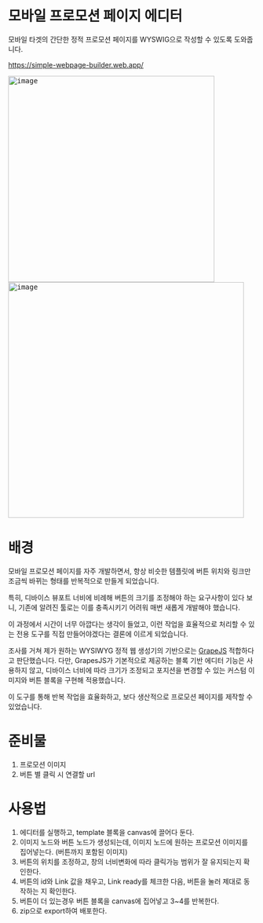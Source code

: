 # 모바일 프로모션 페이지 에디터
모바일 타겟의 간단한 정적 프로모션 페이지를 WYSWIG으로 작성할 수 있도록 도와줍니다.

https://simple-webpage-builder.web.app/

<kbd>
<img width="420" alt="image" src="https://github.com/user-attachments/assets/eabc67cf-35b0-4671-90c2-e421cc8a430f" />
</kbd>
<kbd>
<img width="480" alt="image" src="https://github.com/user-attachments/assets/a9aa6527-e349-4462-8feb-5341fa9451bc" />
</kbd>


# 배경

모바일 프로모션 페이지를 자주 개발하면서, 항상 비슷한 템플릿에 버튼 위치와 링크만 조금씩 바뀌는 형태를 반복적으로 만들게 되었습니다.

특히, 디바이스 뷰포트 너비에 비례해 버튼의 크기를 조정해야 하는 요구사항이 있다 보니, 기존에 알려진 툴로는 이를 충족시키기 어려워 매번 새롭게 개발해야 했습니다.

이 과정에서 시간이 너무 아깝다는 생각이 들었고, 이런 작업을 효율적으로 처리할 수 있는 전용 도구를 직접 만들어야겠다는 결론에 이르게 되었습니다.

조사를 거쳐 제가 원하는 WYSIWYG 정적 웹 생성기의 기반으로는 [GrapeJS](https://github.com/GrapesJS/grapesjs) 적합하다고 판단했습니다.
다만, GrapesJS가 기본적으로 제공하는 블록 기반 에디터 기능은 사용하지 않고, 디바이스 너비에 따라 크기가 조정되고 포지션을 변경할 수 있는 커스텀 이미지와 버튼 블록을 구현해 적용했습니다.

이 도구를 통해 반복 작업을 효율화하고, 보다 생산적으로 프로모션 페이지를 제작할 수 있었습니다.

# 준비물
1. 프로모션 이미지
2. 버튼 별 클릭 시 연결할 url

# 사용법
1. 에디터를 실행하고, template 블록을 canvas에 끌어다 둔다.
2. 이미지 노드와 버튼 노드가 생성되는데, 이미지 노드에 원하는 프로모션 이미지를 집어넣는다. (버튼까지 포함된 이미지)
3. 버튼의 위치를 조정하고, 창의 너비변화에 따라 클릭가능 범위가 잘 유지되는지 확인한다.
4. 버튼의 id와 Link 값을 채우고, Link ready를 체크한 다음, 버튼을 눌러 제대로 동작하는 지 확인한다.
5. 버튼이 더 있는경우 버튼 블록을 canvas에 집어넣고 3~4를 반복한다.
6. zip으로 export하여 배포한다.
